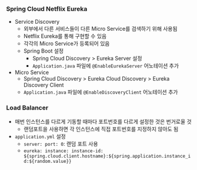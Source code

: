 ### Spring Cloud Netflix Eureka

* Service Discovery
    * 외부에서 다른 서비스들이 다른 Micro Service를 검색하기 위해 사용됨
    * Netflix Eureka를 통해 구현할 수 있음
    * 각각의 Micro Service가 등록되어 있음
    * Spring Boot 설정
        *  Spring Cloud Discovery > Eureka Server 설정
        * `Application.java` 파일에 `@EnableEurekaServer` 어노테이션 추가
* Micro Service
    * Spring Cloud Discovery > Eureka Cloud Discovery > Eureka Discovery Client
    * `Application.java` 파일에 `@EnableDiscoveryClient` 어노테이션 추가



### Load Balancer

* 매번 인스턴스를 다르게 기동할 때마다 포트번호를 다르게 설정한 것은 번거로울 것
    * 랜덤포트을 사용하면 각 인스턴스에 직접 포트번호를 지정하지 않아도 됨
* `application.yml` 설정
    * `server: port: 0`: 랜덤 포트 사용
    * `eureka: instance: instance-id: ${spring.cloud.client.hostname}:${spring.application.instance_id:${random.value}}`

